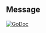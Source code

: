 ## Message

[![GoDoc](https://godoc.org/github.com/dist-ribut-us/message?status.svg)](https://godoc.org/github.com/dist-ribut-us/message)